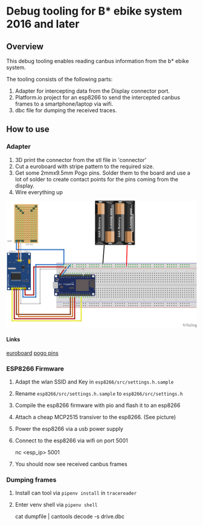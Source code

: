 # Debug tooling for B* ebike system 2016 and later

## Overview

This debug tooling enables reading canbus information from the b* ebike system.

The tooling consists of the following parts:

1. Adapter for intercepting data from the Display connector port.
2. Platform.io project for an esp8266 to send the intercepted canbus frames to a smartphone/laptop via wifi. 
3. dbc file for dumping the received traces.

## How to use

### Adapter

1. 3D print the connector from the stl file in 'connector'
2. Cut a euroboard with stripe pattern to the required size.
3. Get some 2mmx9.5mm Pogo pins. Solder them to the board and use a lot of solder to create contact points for the pins coming from the display. 
4. Wire everything up

![Wiring](connector/Wireup_bb.png)

#### Links

[euroboard](https://www.amazon.de/Euro-Platine-160x100-mm-Lochrasterplatine-Kupfer/dp/B002NL5YQY)
[pogo pins](https://www.amazon.de/gp/product/B07FPCPX8X/ref=ppx_yo_dt_b_search_asin_title?ie=UTF8&psc=1)

### ESP8266 Firmware

1. Adapt the wlan SSID and Key in `esp8266/src/settings.h.sample`
2. Rename `esp8266/src/settings.h.sample` to `esp8266/src/settings.h`
3. Compile the esp8266 firmware with pio and flash it to an esp8266
4. Attach a cheap MCP2515 transiver to the esp8266. (See picture)
5. Power the esp8266 via a usb power supply
6. Connect to the esp8266 via wifi on port 5001

    nc <esp_ip> 5001

7. You should now see received canbus frames 

### Dumping frames

1. Install can tool via `pipenv install` in `tracereader`
2. Enter venv shell via `pipenv shell`

     cat dumpfile | cantools decode -s drive.dbc
